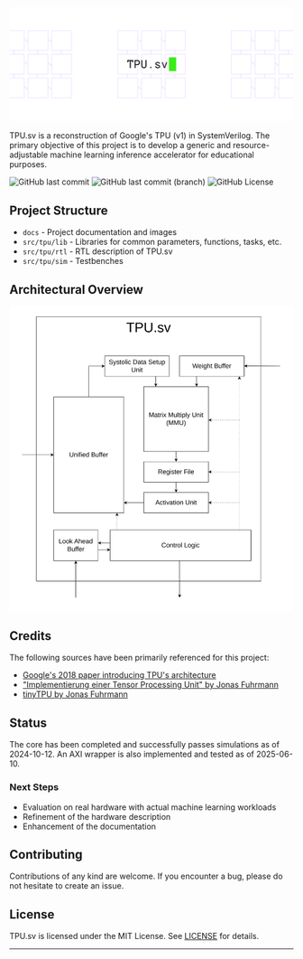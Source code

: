 <picture>
  <source
    srcset="docs/tpu_sv_darkbanner.png"
    media="(prefers-color-scheme: dark)"
  />
  <source
    srcset="docs/tpu_sv_lightbanner.png"
    media="(prefers-color-scheme: light), (prefers-color-scheme: no-preference)"
  />
  <img src="docs/tpu_sv_lightbanner.png" alt="TPU.sv Banner" />
</picture>

TPU.sv is a reconstruction of Google's TPU (v1) in SystemVerilog. The primary objective of this project is to develop a generic and resource-adjustable machine learning inference accelerator for educational purposes.

![GitHub last commit](https://img.shields.io/github/last-commit/kagandikmen/TPU.sv?label=latest%20commit%20to%20master) ![GitHub last commit (branch)](https://img.shields.io/github/last-commit/kagandikmen/TPU.sv/dev?label=latest%20commit%20to%20dev) ![GitHub License](https://img.shields.io/github/license/kagandikmen/TPU.sv)

## Project Structure

- `docs` - Project documentation and images
- `src/tpu/lib` - Libraries for common parameters, functions, tasks, etc.
- `src/tpu/rtl` - RTL description of TPU.sv
- `src/tpu/sim` - Testbenches

## Architectural Overview

<picture>
  <source
    srcset="docs/architectural_overview_dark.svg"
    media="(prefers-color-scheme: dark)"
  />
  <source
    srcset="docs/architectural_overview_light.svg"
    media="(prefers-color-scheme: light), (prefers-color-scheme: no-preference)"
  />
  <img src="docs/architectural_overview_light.svg" alt="TPU.sv Architectural Overview" />
</picture>

## Credits

The following sources have been primarily referenced for this project:

- [Google's 2018 paper introducing TPU's architecture](https://arxiv.org/abs/1704.04760)
- ["Implementierung einer Tensor Processing Unit" by Jonas Fuhrmann](https://reposit.haw-hamburg.de/handle/20.500.12738/8527)
- [tinyTPU by Jonas Fuhrmann](https://github.com/jofrfu/tinyTPU/)

## Status

The core has been completed and successfully passes simulations as of 2024-10-12. An AXI wrapper is also implemented and tested as of 2025-06-10.

### Next Steps

- Evaluation on real hardware with actual machine learning workloads
- Refinement of the hardware description
- Enhancement of the documentation

## Contributing

Contributions of any kind are welcome. If you encounter a bug, please do not hesitate to create an issue.

## License

TPU.sv is licensed under the MIT License. See [LICENSE](LICENSE) for details.

---